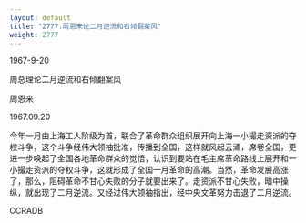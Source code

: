 ```yaml
---
layout: default
title: "2777.周恩来论二月逆流和右倾翻案风"
weight: 2777
---
```


1967-9-20

周总理论二月逆流和右倾翻案风

周恩来

1967.09.20

今年一月由上海工人阶级为首，联合了革命群众组织展开向上海一小撮走资派的夺权斗争，这个斗争经伟大领袖批准，传播到全国，这样就风起云涌，席卷全国，更进一步唤起了全国各地革命群众的觉悟，认识到要站在毛主席革命路线上展开和一小撮走资派的夺权斗争，这就形成了全国一月革命的高潮。当然，革命发展高涨了，那么，阻碍革命不甘心失败的分子就要出来了。走资派不甘心失败，暗中操纵，就出现了二月逆流。又经过伟大领袖指出，经中央文革努力击退了二月逆流。

CCRADB


